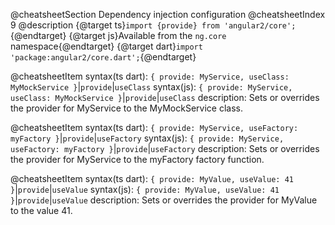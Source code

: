 @cheatsheetSection
Dependency injection configuration
@cheatsheetIndex 9
@description
{@target ts}`import {provide} from 'angular2/core';`{@endtarget}
{@target js}Available from the `ng.core` namespace{@endtarget}
{@target dart}`import 'package:angular2/core.dart';`{@endtarget}

@cheatsheetItem
syntax(ts dart):
`{ provide: MyService, useClass: MyMockService }`|`provide`|`useClass`
syntax(js):
`{ provide: MyService, useClass: MyMockService }`|`provide`|`useClass`
description:
Sets or overrides the provider for MyService to the MyMockService class.


@cheatsheetItem
syntax(ts dart):
`{ provide: MyService, useFactory: myFactory }`|`provide`|`useFactory`
syntax(js):
`{ provide: MyService, useFactory: myFactory }`|`provide`|`useFactory`
description:
Sets or overrides the provider for MyService to the myFactory factory function.


@cheatsheetItem
syntax(ts dart):
`{ provide: MyValue, useValue: 41 }`|`provide`|`useValue`
syntax(js):
`{ provide: MyValue, useValue: 41 }`|`provide`|`useValue`
description:
Sets or overrides the provider for MyValue to the value 41.
